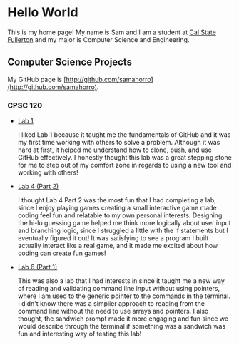 # Hello World

This is my home page! My name is Sam and I am a student at [Cal State Fullerton](http://www.fullerton.edu/) and my major is Computer Science and Engineering.

## Computer Science Projects

My GitHub page is [http://github.com/samahorro](http://github.com/samahorro).

### CPSC 120

* [Lab 1](https://github.com/cpsc-spring-2025/cpsc-120-lab-01-chris-vasquez-2/tree/main/part-1)

    I liked Lab 1 because it taught me the fundamentals of GitHub and it was my first time working with others to solve a problem. Although it was hard at first, it helped me understand how to clone, push, and use GitHub effectively. I honestly thought this lab was a great stepping stone for me to step out of my comfort zone in regards to using a new tool and working with others!

* [Lab 4 (Part 2)](https://github.com/cpsc-spring-2025/cpsc-120-lab-04-sam_ashley/tree/main/part-2)

    I thought Lab 4 Part 2 was the most fun that I had completing a lab, since I enjoy playing games creating a small interactive game made coding feel fun and relatable to my own personal interests. Designing the hi-lo guessing game helped me think more logically about user input and branching logic, since I struggled a little with the if statements but I eventually figured it out! It was satisfying to see a program I built actually interact like a real game, and it made me excited about how coding can create fun games! 

* [Lab 6 (Part 1)](https://github.com/cpsc-spring-2025/cpsc-120-lab-06-sam-joy/tree/main/part-1)

    This was also a lab that I had interests in since it taught me a new way of reading and validating command line input without using pointers, where I am used to the generic pointer to the commands in the terminal. I didn't know there was a simplier approach to reading from the command line without the need to use arrays and pointers. I also thought, the sandwich prompt made it more engaging and fun since we would describe through the terminal if something was a sandwich was fun and interesting way of testing this lab!
